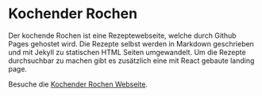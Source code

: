 # Kochender Rochen

Der kochende Rochen ist eine Rezeptewebseite, welche durch Github Pages gehostet wird.
Die Rezepte selbst werden in Markdown geschrieben und mit Jekyll zu statischen HTML Seiten umgewandelt.
Um die Rezepte durchsuchbar zu machen gibt es zusätzlich eine mit React gebaute landing page.

Besuche die [Kochender Rochen Webseite](https://kochender-rochen.krassnig.dev/).